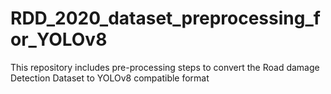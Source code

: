 # RDD_2020_dataset_preprocessing_for_YOLOv8
This repository includes pre-processing steps to convert the Road damage Detection Dataset to YOLOv8 compatible format
